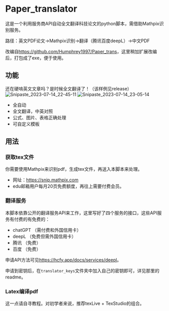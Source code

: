 # Paper_translator
这是一个利用服务商API自动全文翻译科技论文的python脚本，需借助Mathpix识别服务。

路径：英文PDF论文→Mathpix识别→翻译（腾讯百度deepL）→中文PDF

改编自<https://github.com/Humphrey1997/Paper_trans>，这里稍加扩展改编后，打包成了exe，便于使用。

## 功能
还在硬啃英文文章吗？是时候全文翻译了！（该样例见release）
![Snipaste_2023-07-14_22-45-11](https://github.com/DertahSama/Paper_trans/assets/74524914/5dbb558c-a9c0-422d-b701-833d323f55d2)
![Snipaste_2023-07-14_23-05-14](https://github.com/DertahSama/Paper_trans/assets/74524914/e43cfd01-32e0-4c64-87d6-12391638f733)
- 全自动
- 全文翻译，中英对照
- 公式、图片、表格正确处理
- 可自定义模板

## 用法
### 获取tex文件
你需要使用Mathpix来识别pdf，生成tex文件，再送入本脚本来处理。
- 网址：<https://snip.mathpix.com>
- edu邮箱用户每月20页免费额度，再往上需要付费会员。

### 翻译服务
本脚本依靠公开的翻译服务API来工作，这里写好了四个服务的接口，这些API服务有付费的有免费的：
- chatGPT （需付费和外国信用卡）
- deepL （免费但需外国信用卡）
- 腾讯 （免费）
- 百度 （免费）

申请API方法可见<https://hcfy.app/docs/services/deepl>。

申请到密钥后，在`translator_keys`文件夹中加入自己的密钥即可，详见那里的readme。

### Latex编译pdf
这一点请自寻教程。对初学者来说，推荐texLive + TexStudio的组合。
